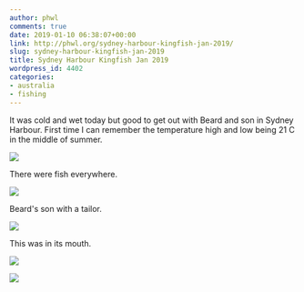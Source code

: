 ```yaml
---
author: phwl
comments: true
date: 2019-01-10 06:38:07+00:00
link: http://phwl.org/sydney-harbour-kingfish-jan-2019/
slug: sydney-harbour-kingfish-jan-2019
title: Sydney Harbour Kingfish Jan 2019
wordpress_id: 4402
categories:
- australia
- fishing
---
```





It was cold and wet today but good to get out with Beard and son in Sydney Harbour. First time I can remember the temperature high and low being 21 C in the middle of summer. 





[![](/assets/images/2019/01/41418944_Unknown-1024x768.jpg)](/assets/images/2019/01/41418944_Unknown.jpg)





There were fish everywhere.





[![](/assets/images/2019/01/IMG_0006-940x1024.jpg)](/assets/images/2019/01/IMG_0006.jpg)





Beard's son with a tailor.





[![](/assets/images/2019/01/41419008_Unknown-1-1024x768.jpg)](/assets/images/2019/01/41419008_Unknown-1.jpg)





This was in its mouth.





[![](/assets/images/2019/01/41418992_Unknown-1-1024x768.jpg)](/assets/images/2019/01/41418992_Unknown-1.jpg)



[![](/assets/images/2019/01/IMG_0011-1024x768.jpg)](/assets/images/2019/01/IMG_0011.jpg)

